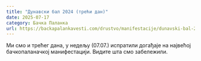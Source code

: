 ```yaml
---
title: "Дунавски бал 2024 (трећи дан)"
date: 2025-07-17
category: Бачка Паланка
url: https://backapalankavesti.com/drustvo/manifestacije/dunavski-bal-2024-treci-dan/
---
```


Ми смо и трећег дана, у недељу (07.07.) испратили догађаје на највећој бачкопаланачкој манифестацији. Видите шта смо забележили.
